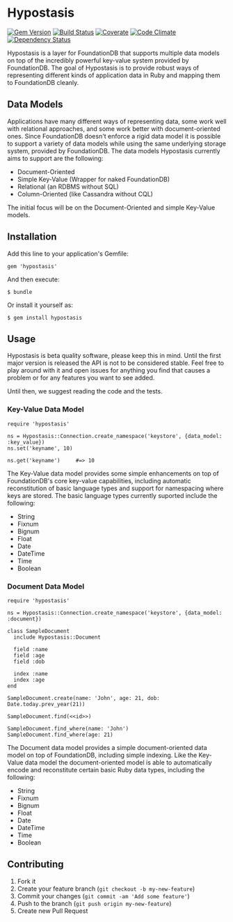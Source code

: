 # Hypostasis

[![Gem Version](https://badge.fury.io/rb/hypostasis.png)](http://badge.fury.io/rb/hypostasis)
[![Build Status](https://travis-ci.org/hypostasis/hypostasis.png)](https://travis-ci.org/hypostasis/hypostasis)
[![Coverate](https://codeclimate.com/repos/52d192fa6956802453000df7/badges/0e37d2069e868f797adc/coverage.png)](https://codeclimate.com/repos/52d192fa6956802453000df7/feed)
[![Code Climate](https://codeclimate.com/repos/52d192fa6956802453000df7/badges/0e37d2069e868f797adc/gpa.png)](https://codeclimate.com/repos/52d192fa6956802453000df7/feed)
[![Dependency Status](https://gemnasium.com/hypostasis/hypostasis.png)](https://gemnasium.com/hypostasis/hypostasis)

Hypostasis is a layer for FoundationDB that supports multiple data models on
top of the incredibly powerful key-value system provided by FoundationDB. The
goal of Hypostasis is to provide robust ways of representing different kinds of
application data in Ruby and mapping them to FoundationDB cleanly.

## Data Models

Applications have many different ways of representing data, some work well with
relational approaches, and some work better with document-oriented ones. Since
FoundationDB doesn't enforce a rigid data model it is possible to support a
variety of data models while using the same underlying storage system, provided
by FoundationDB. The data models Hypostasis currently aims to support are the
following:

* Document-Oriented
* Simple Key-Value (Wrapper for naked FoundationDB)
* Relational (an RDBMS without SQL)
* Column-Oriented (like Cassandra without CQL)

The initial focus will be on the Document-Oriented and simple Key-Value models.

## Installation

Add this line to your application's Gemfile:

    gem 'hypostasis'

And then execute:

    $ bundle

Or install it yourself as:

    $ gem install hypostasis

## Usage

Hypostasis is beta quality software, please keep this in mind. Until the first
major version is released the API is not to be considered stable. Feel free to
play around with it and open issues for anything you find that causes a problem
or for any features you want to see added.

Until then, we suggest reading the code and the tests.

### Key-Value Data Model

    require 'hypostasis'

    ns = Hypostasis::Connection.create_namespace('keystore', {data_model: :key_value})
    ns.set('keyname', 10)

    ns.get('keyname')     #=> 10

The Key-Value data model provides some simple enhancements on top of
FoundationDB's core key-value capabilities, including automatic reconstitution
of basic language types and support for namespacing where keys are stored. The
basic language types currently suported include the following:

* String
* Fixnum
* Bignum
* Float
* Date
* DateTime
* Time
* Boolean

### Document Data Model

    require 'hypostasis'

    ns = Hypostasis::Connection.create_namespace('keystore', {data_model: :document})

    class SampleDocument
      include Hypostasis::Document

      field :name
      field :age
      field :dob

      index :name
      index :age
    end

    SampleDocument.create(name: 'John', age: 21, dob: Date.today.prev_year(21))

    SampleDocument.find(<<id>>)

    SampleDocument.find_where(name: 'John')
    SampleDocument.find_where(age: 21)

The Document data model provides a simple document-oriented data model on top
of FoundationDB, including simple indexing. Like the Key-Value data model the
document-oriented model is able to automatically encode and reconstitute
certain basic Ruby data types, including the following:

* String
* Fixnum
* Bignum
* Float
* Date
* DateTime
* Time
* Boolean

## Contributing

1. Fork it
2. Create your feature branch (`git checkout -b my-new-feature`)
3. Commit your changes (`git commit -am 'Add some feature'`)
4. Push to the branch (`git push origin my-new-feature`)
5. Create new Pull Request
